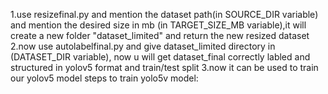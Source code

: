 1.use resizefinal.py and mention the dataset path(in SOURCE_DIR variable) and mention the desired size in mb (in TARGET_SIZE_MB variable),it will create a new folder "dataset_limited" and return the new resized dataset
2.now use autolabelfinal.py and give dataset_limited directory in (DATASET_DIR variable), now u will get dataset_final correctly labled and structured in yolov5 format and train/test split
3.now it can be used to train our yolov5 model
  steps to train yolo5v model:
  
